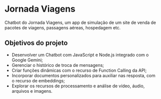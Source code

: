 # Jornada Viagens

Chatbot do Jornada Viagens, um app de simulação de um site de venda de pacotes de viagens, passagens aéreas, hospedagem etc.

## Objetivos do projeto

- Desenvolver um Chatbot com JavaScript e Node.js integrado com o Google Gemini;
- Gerenciar o histórico de troca de mensagens;
- Criar funções dinâmicas com o recurso de Function Calling da API;
- Incorporar documentos personalizados para auxiliar nas resposta, com o recurso de embeddings;
- Explorar os recursos de processamento e análise de vídeo, áudio, arquivos e imagens.

